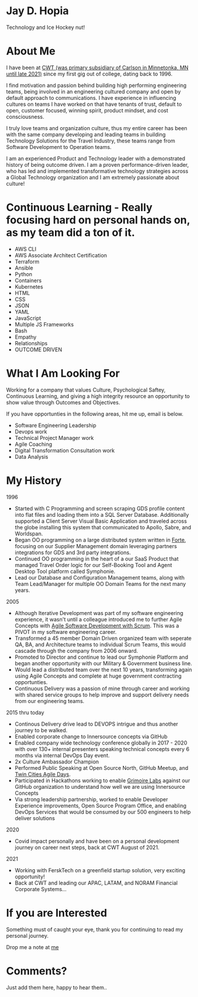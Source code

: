 # Jay D. Hopia

Technology and Ice Hockey nut!

# About Me
I have been at [CWT (was primary subsidiary of Carlson in Minnetonka, MN until late 2021)](https://www.mycwt.com) since my first gig out of college, dating back to 1996. 

I find motivation and passion behind building high performing engineering teams, being involved in an engineering cultured company and open by default approach to communications.  I have experience in influencing cultures on teams I have worked on that have tenants of trust, default to open, customer focused, winning spirit, product mindset, and cost consciousness. 

I truly love teams and organization culture, thus my entire career has been with the same company developing and leading teams in building Technology Solutions for the Travel Industry, these teams range from Software Development to Operation teams.   

I am an experienced Product and Technology leader with a demonstrated history of being outcome driven.  I am a proven performance-driven leader, who has led and implemented transformative technology strategies across a Global Technology organization and I am extremely passionate about culture!

# Continuous Learning - Really focusing hard on personal hands on, as my team did a ton of it.
- AWS CLI
- AWS Associate Architect Certification
- Terraform
- Ansible
- Python
- Containers
- Kubernetes
- HTML
- CSS
- JSON
- YAML
- JavaScript
- Multiple JS Frameworks
- Bash
- Empathy
- Relationships
- OUTCOME DRIVEN

# What I Am Looking For
Working for a company that values Culture, Psychological Saftey, Continuous Learning, and giving a high integrity resource an opportunity to show value through Outcomes and Objectives.  

If you have opportunties in the following areas, hit me up, email is below.
- Software Engineering Leadership
- Devops work
- Technical Project Manager work
- Agile Coaching
- Digital Transformation Consultation work
- Data Analysis

# My History
1996
- Started with C Programming and screen scraping GDS profile content into flat files and loading them into a SQL Server Database.  Additionally supported a Client Server Visual Basic Application and traveled across the globe installing this system that communicated to Apollo, Sabre, and Worldspan.
- Began OO programming on a large distributed system written in [Forte](https://en.wikipedia.org/wiki/Forte_4GL), focusing on our Supplier Management domain leveraging partners integrations for GDS and 3rd party integrations.
- Continued OO programming in the heart of a our SaaS Product that managed Travel Order logic for our Self-Booking Tool and Agent Desktop Tool platform called Symphonie.
- Lead our Database and Configuration Management teams, along with Team Lead/Manager for multiple OO Domain Teams for the next many years.

2005
- Although Iterative Development was part of my software engineering experience, it wasn't until a colleague introduced me to further Agile Concepts with [Agile Software Development with Scrum](https://www.amazon.com/Agile-Software-Development-Scrum/dp/0130676349).  This was a PIVOT in my software engineering career.
- Transformed a 45 member Domain Driven organized team with seperate QA, BA, and Architecture teams to individual Scrum Teams, this would cascade through the company from 2006 onward.
- Promoted to Director and continue to lead our Symphonie Platform and began another opportunity with our Military & Government business line.
- Would lead a distributed team over the next 10 years, transforming again using Agile Concepts and complete at huge government contracting opportunties.
- Continuous Delivery was a passion of mine through career and working with shared service groups to help improve and support delivery needs from our engineering teams.

2015 thru today
- Continous Delivery drive lead to DEVOPS intrigue and thus another journey to be walked.
- Enabled corporate change to Innersource concepts via GitHub
- Enabled company wide technology conference globally in 2017 - 2020 with over 130+ internal presenters speaking technical concepts every 6 months via internal DevOps Day event.
- 2x Culture Ambassador Champion
- Performed Public Speaking at Open Source North, GitHub Meetup, and [Twin Cities Agile Days](https://www.agiledaytwincities.com/presentation-recaps/).
- Participated in Hackathons working to enable [Grimoire Labs](https://chaoss.github.io/grimoirelab/) against our GitHub organization to understand how well we are using Innersource Concepts
- Via strong leadership partnership, worked to enable Developer Experience improvements, Open Source Program Office, and enabling DevOps Services that would be consumed by our 500 engineers to help deliver solutions

2020
- Covid impact personally and have been on a personal development journey on career next steps, back at CWT August of 2021.

2021
- Working with FerskTech on a greenfield startup solution, very exciting opportunity!
- Back at CWT and leading our APAC, LATAM, and NORAM Financial Corporate Systems...

# If you are Interested
Something must of caught your eye, thank you for continuing to read my personal journey.

Drop me a note at [me](mailto:jay@hopia.us)

# Comments?
Just add them here, happy to hear them..


